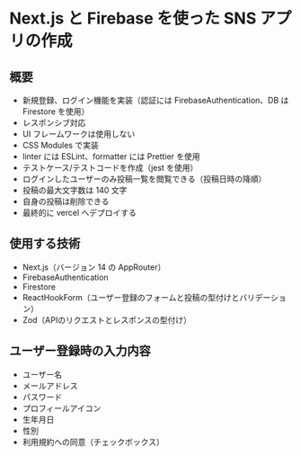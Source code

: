 # Next.js と Firebase を使った SNS アプリの作成

## 概要

- 新規登録、ログイン機能を実装（認証には FirebaseAuthentication、DB は Firestore を使用）
- レスポンシブ対応
- UI フレームワークは使用しない
- CSS Modules で実装
- linter には ESLint、formatter には Prettier を使用
- テストケース/テストコードを作成（jest を使用）
- ログインしたユーザーのみ投稿一覧を閲覧できる（投稿日時の降順）
- 投稿の最大文字数は 140 文字
- 自身の投稿は削除できる
- 最終的に vercel へデプロイする

## 使用する技術

- Next.js（バージョン 14 の AppRouter）
- FirebaseAuthentication
- Firestore
- ReactHookForm（ユーザー登録のフォームと投稿の型付けとバリデーション）
- Zod（APIのリクエストとレスポンスの型付け）

## ユーザー登録時の入力内容

- ユーザー名
- メールアドレス
- パスワード
- プロフィールアイコン
- 生年月日
- 性別
- 利用規約への同意（チェックボックス）
